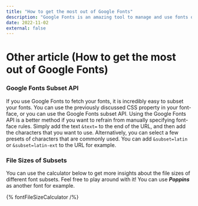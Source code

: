 ```yaml
---
title: "How to get the most out of Google Fonts"
description: "Google Fonts is an amazing tool to manage and use fonts on your website. But how does it work? And how can you apply their state-of-the-art techniques if you need to use a font that isn't available on Google Fonts?"
date: 2022-11-02
external: false
---
```


# Other article (How to get the most out of Google Fonts)
### Google Fonts Subset API
If you use Google Fonts to fetch your fonts, it is incredibly easy to subset your fonts.
You can use the previously discussed CSS property in your font-face, or you can use the Google Fonts subset API.
Using the Google Fonts API is a better method if you want to refrain from manually specifying font-face rules.
Simply add the text `&text=` to the end of the URL, and then add the characters that you want to use.
Alternatively, you can select a few presets of characters that are commonly used. You can add `&subset=latin` or `&subset=latin-ext` to the URL for example.

### File Sizes of Subsets
You can use the calculator below to get more insights about the file sizes of different font subsets.
Feel free to play around with it! You can use ***Poppins*** as another font for example.

{% fontFileSizeCalculator /%}
